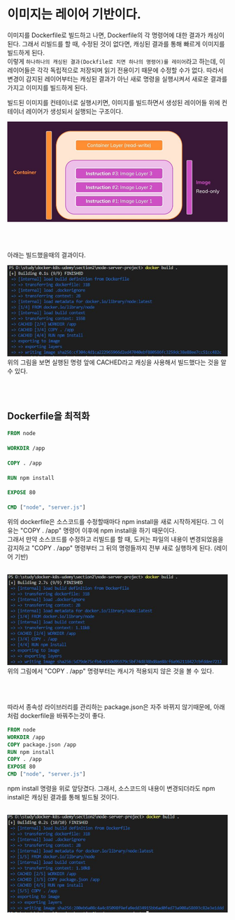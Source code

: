 # 이미지는 레이어 기반이다.

이미지를 Dockerfile로 빌드하고 나면, Dockerfile의 각 명령어에 대한 결과가 캐싱이 된다. 그래서 리빌드를 할 때, 수정된 것이 없다면, 캐싱된 결과를 통해 빠르게 이미지를 빌드하게 된다. <br/>
이렇게 `하나하나의 캐싱된 결과(Dockfile로 치면 하나의 명령어)를 레이어`라고 하는데, 이 레이어들은 각각 독립적으로 저장되며 읽기 전용이기 때문에 수정할 수가 없다. 따라서 변경이 감지된 레이어부터는 캐싱된 결과가 아닌 새로 명령을 실행시켜서 새로운 결과를 가지고 이미지를 빌드하게 된다.<br/>

빌드된 이미지를 컨테이너로 실행시키면, 이미지를 빌드하면서 생성된 레이어들 위에 컨테이너 레이어가 생성되서 실행되는 구조이다.

<img src="./image/docker-layers.JPG">

<br/><br/>

아래는 빌드했을때의 결과이다.

<img src="./image/docker-build-cache.JPG">
위의 그림을 보면 실행된 명령 앞에 CACHED라고 캐싱을 사용해서 빌드했다는 것을 알 수 있다.

<br/><br/>

## Dockerfile을 최적화

```Dockerfile
FROM node

WORKDIR /app

COPY . /app

RUN npm install

EXPOSE 80

CMD ["node", "server.js"]

```
위의 dockerfile은 소스코드를 수정할때마다 npm install을 새로 시작하게된다. 그 이유는 "COPY . /app" 명령어 이후에 npm install을 하기 때문이다. <br/>
그래서 만약 소스코드를 수정하고 리빌드를 할 때, 도커는 파일의 내용이 변경되었음을 감지하고 "COPY . /app" 명령부터 그 뒤의 명령들까지 전부 새로 실행하게 된다. (레이어 기반)<br/>

<br/>

<img src="./image/docker-build-cache-2.JPG">
위의 그림에서 "COPY . /app" 명령부터는 캐시가 적용되지 않은 것을 볼 수 있다.

<br/><br/>


따라서 종속성 라이브러리를 관리하는 package.json은 자주 바뀌지 않기때문에, 아래처럼 dockerfile을 바꿔주는것이 좋다.


```Dockerfile
FROM node
WORKDIR /app
COPY package.json /app
RUN npm install
COPY . /app
EXPOSE 80
CMD ["node", "server.js"]
```
npm install 명령을 위로 앞당겼다. 그래서, 소스코드의 내용이 변경되더라도 npm install은 캐싱된 결과를 통해 빌드될 것이다.

<br/>

<img src="./image/dockerfile-modify-build.JPG">
